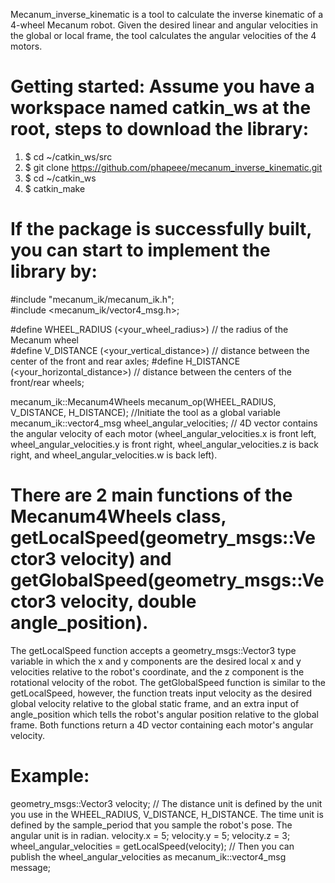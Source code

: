 Mecanum_inverse_kinematic is a tool to calculate the inverse kinematic of a 4-wheel Mecanum robot. Given the desired linear and angular velocities in the global or local frame, the tool calculates the angular velocities of the 4 motors.

# Getting started: Assume you have a workspace named catkin_ws at the root, steps to download the library:
  1. $ cd ~/catkin_ws/src
  2. $ git clone https://github.com/phapeee/mecanum_inverse_kinematic.git
  3. $ cd ~/catkin_ws
  4. $ catkin_make
# If the package is successfully built, you can start to implement the library by:
  #include "mecanum_ik/mecanum_ik.h";  
  #include <mecanum_ik/vector4_msg.h>;
  
  #define WHEEL_RADIUS (<your_wheel_radius>)    // the radius of the Mecanum wheel <br/>
  #define V_DISTANCE (<your_vertical_distance>)  // distance between the center of the front and rear axles;
  #define H_DISTANCE (<your_horizontal_distance>)  // distance between the centers of the front/rear wheels;

  mecanum_ik::Mecanum4Wheels mecanum_op(WHEEL_RADIUS, V_DISTANCE, H_DISTANCE);  //Initiate the tool as a global variable
  mecanum_ik::vector4_msg wheel_angular_velocities;  // 4D vector contains the angular velocity of each motor (wheel_angular_velocities.x is front left, wheel_angular_velocities.y is front right, wheel_angular_velocities.z is back right, and wheel_angular_velocities.w is back left).

# There are 2 main functions of the Mecanum4Wheels class, getLocalSpeed(geometry_msgs::Vector3 velocity) and getGlobalSpeed(geometry_msgs::Vector3 velocity, double angle_position).
The getLocalSpeed function accepts a geometry_msgs::Vector3 type variable in which the x and y components are the desired local x and y velocities relative to the robot's coordinate, and the z component is the rotational velocity of the robot.
The getGlobalSpeed function is similar to the getLocalSpeed, however, the function treats input velocity as the desired global velocity relative to the global static frame, and an extra input of angle_position which tells the robot's angular position relative to the global frame.
Both functions return a 4D vector containing each motor's angular velocity.
# Example:
  geometry_msgs::Vector3 velocity;
  // The distance unit is defined by the unit you use in the WHEEL_RADIUS, V_DISTANCE, H_DISTANCE. The time unit is defined by the sample_period that you sample the robot's pose. The angular unit is in radian.
  velocity.x = 5;
  velocity.y = 5;
  velocity.z = 3;
  wheel_angular_velocities = getLocalSpeed(velocity);
  // Then you can publish the wheel_angular_velocities as mecanum_ik::vector4_msg message;
